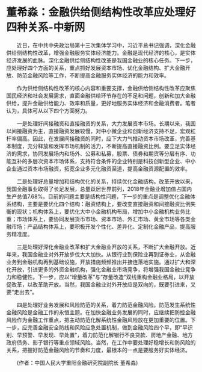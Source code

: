 # 董希淼：金融供给侧结构性改革应处理好四种关系-中新网

　　近日，在中共中央政治局第十三次集体学习中，习近平总书记强调，深化金融供给侧结构性改革，增强金融服务实体经济能力。金融是现代经济的核心，是实体经济发展的血脉。深化金融供给侧结构性改革是我国金融业的核心任务。下一步，应处理好四个方面的关系，重点抓好发展资本市场、优化金融结构、扩大金融开放、防范金融风险等工作，不断提高金融服务实体经济的能力和效率。

　　作为供给侧结构性改革的核心内容和重要支撑，金融供给侧结构性改革应聚焦国民经济和社会发展需求，直面金融供给环节存在的不足和问题，创新和加大金融供给，提升金融供给能力、效率和质量，更好地服务实体经济和金融消费者。笔者认为，具体可从以下四个方面努力。

　　一是处理好间接融资和直接融资的关系，大力发展资本市场。长期以来，我国以间接融资为主，直接融资发展较慢，对中小微企业和创新经济支持不足，宏观杠杆率偏高。因此，在发展间接融资的同时，应下大力气推动资本市场改革，完善基本制度，充分释放和发挥市场机制的活力，不断提高直接融资比例。要立足实体经济的需求，协同发展场内和场外、公募和私募，股票、债券和期货等分层有序、功能互补的多层次资本市场体系，支持符合条件的企业特别是科技创新型企业、中小企业通过资本市场融资，拓宽企业多元化融资渠道，提高金融资源配置的效率。

　　二是处理好总量增加和结构优化的关系，持续优化金融结构。改革开放以来，我国金融事业取得了长足发展，总量跃居世界前列，2018年金融业增加值占国内生产总值7.68%。目前的问题主要是结构性问题，下一步的重点是调整优化金融体系结构，主要是要优化四个结构：融资结构上，要改变直接融资和间接融资比例失衡的现状；机构体系上，要优化大中小金融机构布局，增加中小金融机构业务比重；市场体系上，要协同发展货币市场、资本市场、外汇市场、黄金市场等各类金融市场；产品结构体系上，要积极开发个性化、差异化、定制化金融产品，提高服务精准度。

　　三是处理好深化金融业改革和扩大金融业开放的关系，不断扩大金融开放。近年来，我国金融业对外开放步伐大大加快。从银行业到保险业再到证券业，从金融业务到金融机构再到基础设施，开放措施频频推出并接连落地实施。通过扩大和深化开放，引进更多的外资金融机构，强化金融业市场竞争，将增强我国金融业竞争力和稳健性。下一步，应以“增量改革”与“存量改造”双线重构金融业格局，以开放促改革，以改革助开放。当然，我国金融业对外开放应是双向的，既要引进来，又要“走出去”。

　　四是处理好业务发展和风险防范的关系，着力防范金融风险。防范发生系统性金融风险是金融工作的永恒主题。在加快金融业务发展的同时，应继续把防控金融风险作为金融工作重点，把主动防范化解系统性金融风险放在更加重要的位置。下一步，应完善金融安全防线和风险应急处置机制，做到金融风险四个早，即“早识别、早预警、早发现、早处置”，着力防范化解银行不良贷款、房地产金融、地方政府债务、影子银行等重点领域风险。当然，在工作中要处理好稳增长和防风险的关系，把握好防范金融风险的节奏和力度，最根本的一点是要服务好实体经济。

　　(作者：中国人民大学重阳金融研究院副院长 董希淼)
